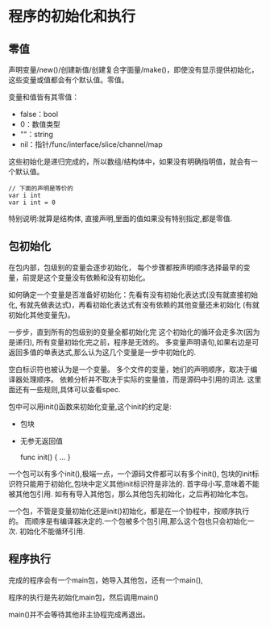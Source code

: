 # 程序的初始化和执行

## 零值

声明变量/new()/创建新值/创建复合字面量/make()，即使没有显示提供初始化，
这些变量或值都会有个默认值。零值。

变量和值皆有其零值：

- false：bool
- 0：数值类型
- ""：string
- nil：指针/func/interface/slice/channel/map

这些初始化是递归完成的，所以数组/结构体中，如果没有明确指明值，就会有一个默认值。

    // 下面的声明是等价的
    var i int
    var i int = 0

特别说明:就算是结构体, 直接声明,里面的值如果没有特别指定,都是零值.

## 包初始化

在包内部，包级别的变量会逐步初始化，
每个步骤都按声明顺序选择最早的变量，前提是这个变量没有依赖和没有初始化。

如何确定一个变量是否准备好初始化：先看有没有初始化表达式(没有就直接初始化,
有就先做表达式)，再看初始化表达式有没有依赖的其他变量还未初始化
(有就初始化其他变量先)。

一步步，直到所有的包级别的变量全都初始化完
这个初始化的循环会走多次(因为是递归), 所有变量初始化完之前，程序是无效的。
多变量声明语句,如果右边是可返回多值的单表达式,那么认为这几个变量是一步中初始化的.

空白标识符也被认为是一个变量。
多个文件的变量，她们的声明顺序，取决于编译器处理顺序。
依赖分析并不取决于实际的变量值，而是源码中引用的词法.
这里面还有一些规则,具体可以查看spec.

包中可以用init()函数来初始化变量,这个init的约定是:

- 包块
- 无参无返回值

    func init() { … }

一个包可以有多个init(),极端一点，一个源码文件都可以有多个init(),
包块的init标识符只能用于初始化,包块中定义其他init标识符是非法的.
首字母小写,意味着不能被其他包引用.
如有有导入其他包，那么其他包先初始化，之后再初始化本包。

一个包，不管是变量初始化还是init()初始化，都是在一个协程中，按顺序执行的。
而顺序是有编译器决定的.一个包被多个包引用,那么这个包也只会初始化一次.
初始化不能循环引用.

## 程序执行

完成的程序会有一个main包，她导入其他包，还有一个main(),

程序的执行是先初始化main包，然后调用main()

main()并不会等待其他非主协程完成再退出。
